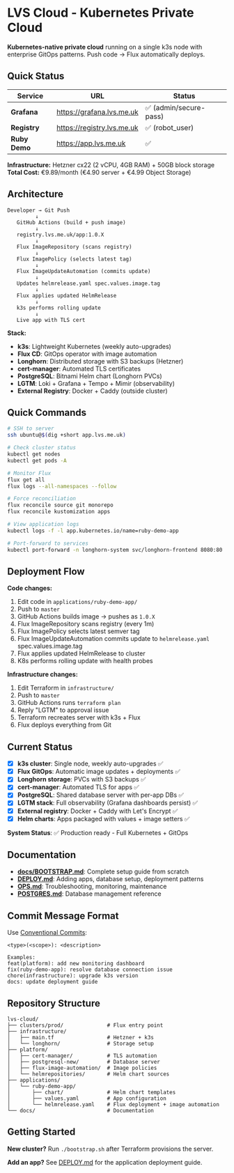 # LVS Cloud - Kubernetes Private Cloud

**Kubernetes-native private cloud** running on a single k3s node with enterprise GitOps patterns. Push code → Flux automatically deploys.

## Quick Status

| Service | URL | Status |
|---------|-----|--------|
| **Grafana** | <https://grafana.lvs.me.uk> | ✅ (admin/secure-pass) |
| **Registry** | <https://registry.lvs.me.uk> | ✅ (robot_user) |
| **Ruby Demo** | <https://app.lvs.me.uk> | ✅ |

**Infrastructure:** Hetzner cx22 (2 vCPU, 4GB RAM) + 50GB block storage
**Total Cost:** €9.89/month (€4.90 server + €4.99 Object Storage)

## Architecture

```
Developer → Git Push
         ↓
   GitHub Actions (build + push image)
         ↓
   registry.lvs.me.uk/app:1.0.X
         ↓
   Flux ImageRepository (scans registry)
         ↓
   Flux ImagePolicy (selects latest tag)
         ↓
   Flux ImageUpdateAutomation (commits update)
         ↓
   Updates helmrelease.yaml spec.values.image.tag
         ↓
   Flux applies updated HelmRelease
         ↓
   k3s performs rolling update
         ↓
   Live app with TLS cert
```

**Stack:**

- **k3s**: Lightweight Kubernetes (weekly auto-upgrades)
- **Flux CD**: GitOps operator with image automation
- **Longhorn**: Distributed storage with S3 backups (Hetzner)
- **cert-manager**: Automated TLS certificates
- **PostgreSQL**: Bitnami Helm chart (Longhorn PVCs)
- **LGTM**: Loki + Grafana + Tempo + Mimir (observability)
- **External Registry**: Docker + Caddy (outside cluster)

## Quick Commands

```bash
# SSH to server
ssh ubuntu@$(dig +short app.lvs.me.uk)

# Check cluster status
kubectl get nodes
kubectl get pods -A

# Monitor Flux
flux get all
flux logs --all-namespaces --follow

# Force reconciliation
flux reconcile source git monorepo
flux reconcile kustomization apps

# View application logs
kubectl logs -f -l app.kubernetes.io/name=ruby-demo-app

# Port-forward to services
kubectl port-forward -n longhorn-system svc/longhorn-frontend 8080:80
```

## Deployment Flow

**Code changes:**

1. Edit code in `applications/ruby-demo-app/`
2. Push to `master`
3. GitHub Actions builds image → pushes as `1.0.X`
4. Flux ImageRepository scans registry (every 1m)
5. Flux ImagePolicy selects latest semver tag
6. Flux ImageUpdateAutomation commits update to `helmrelease.yaml` spec.values.image.tag
7. Flux applies updated HelmRelease to cluster
8. K8s performs rolling update with health probes

**Infrastructure changes:**

1. Edit Terraform in `infrastructure/`
2. Push to `master`
3. GitHub Actions runs `terraform plan`
4. Reply "LGTM" to approval issue
5. Terraform recreates server with k3s + Flux
6. Flux deploys everything from Git

## Current Status

- [x] **k3s cluster**: Single node, weekly auto-upgrades ✅
- [x] **Flux GitOps**: Automatic image updates + deployments ✅
- [x] **Longhorn storage**: PVCs with S3 backups ✅
- [x] **cert-manager**: Automated TLS for apps ✅
- [x] **PostgreSQL**: Shared database server with per-app DBs ✅
- [x] **LGTM stack**: Full observability (Grafana dashboards persist) ✅
- [x] **External registry**: Docker + Caddy with Let's Encrypt ✅
- [x] **Helm charts**: Apps packaged with values + image setters ✅

**System Status**: ✅ Production ready - Full Kubernetes + GitOps

## Documentation

- **[docs/BOOTSTRAP.md](docs/BOOTSTRAP.md)**: Complete setup guide from scratch
- **[DEPLOY.md](DEPLOY.md)**: Adding apps, database setup, deployment patterns
- **[OPS.md](OPS.md)**: Troubleshooting, monitoring, maintenance
- **[POSTGRES.md](POSTGRES.md)**: Database management reference

## Commit Message Format

Use [Conventional Commits](https://www.conventionalcommits.org/):

```text
<type>(<scope>): <description>

Examples:
feat(platform): add new monitoring dashboard
fix(ruby-demo-app): resolve database connection issue
chore(infrastructure): upgrade k3s version
docs: update deployment guide
```

## Repository Structure

```
lvs-cloud/
├── clusters/prod/              # Flux entry point
├── infrastructure/
│   ├── main.tf                 # Hetzner + k3s
│   └── longhorn/               # Storage setup
├── platform/
│   ├── cert-manager/           # TLS automation
│   ├── postgresql-new/         # Database server
│   ├── flux-image-automation/  # Image policies
│   └── helmrepositories/       # Helm chart sources
├── applications/
│   └── ruby-demo-app/
│       ├── chart/              # Helm chart templates
│       ├── values.yaml         # App configuration
│       └── helmrelease.yaml    # Flux deployment + image automation
└── docs/                       # Documentation
```

## Getting Started

**New cluster?** Run `./bootstrap.sh` after Terraform provisions the server.

**Add an app?** See [DEPLOY.md](DEPLOY.md) for the application deployment guide.
